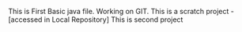 This is First Basic java file.
Working on GIT.
This is a scratch project -[accessed in Local Repository]
This is second project